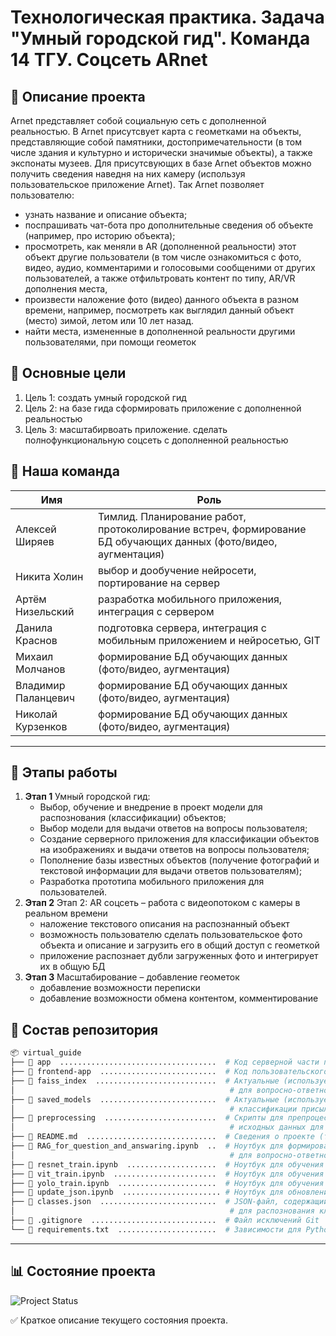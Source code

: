 # Технологическая практика. Задача "Умный городской гид". Команда 14 ТГУ. Соцсеть ARnet

## 📝 Описание проекта

Arnet представляет собой социальную сеть с дополненной реальностью.
В Arnet присутсвует карта с геометками на объекты, представляющие собой
памятники, достопримечательности (в том числе здания и культурно и исторически значимые объекты),
а также экспонаты музеев.
Для присутсвующих в базе Arnet объектов можно получить сведения
наведня на них камеру (используя пользовательское приложение Arnet).
Так Arnet позволяет пользователю:
- узнать название и описание объекта;
- поспрашивать чат-бота про дополнительные сведения об объекте (например, про историю объекта);
- просмотреть, как меняли в AR (дополненной реальности) этот объект
другие пользователи (в том числе ознакомиться с фото, видео, аудио, комментарими
и голосовыми сообщеними от другиx пользователей, а также отфильтровать контент
по типу, AR/VR дополнения места,
- произвести наложение фото (видео) данного объекта в разном времени, например,
посмотреть как выглядил данный объект (место) зимой, летом или 10 лет назад.
- найти места, измененные в дополненной реальности другими пользователями, при помощи геометок

## 🎯 Основные цели

1. Цель 1: создать умный городской гид
2. Цель 2: на базе гида сформировать приложение с дополненной реальностью
3. Цель 3: масштабирвоать приложение. сделать полнофункциональную соцсеть с дополненной реальностью

## 👥 Наша команда

| Имя               | Роль                |
|-------------------|--------------------|
| Алексей Ширяев         | Тимлид. Планирование работ, протоколирование встреч, формирование БД обучающих данных (фото/видео, аугментация)             |
| Никита Холин         | выбор и дообучение нейросети, портирование на сервер            |
| Артём Низельский        | разработка мобильного приложения, интеграция с сервером           |
| Данила Краснов      | подготовка сервера, интеграция с мобильным приложением и нейросетью, GIT         |
| Михаил Молчанов       | формирование БД обучающих данных (фото/видео, аугментация)          |
| Владимир Паланцевич      | формирование БД обучающих данных (фото/видео, аугментация)          |
| Николай Курзенков      | формирование БД обучающих данных (фото/видео, аугментация)          |

---

## :date: Этапы работы

1. **Этап 1** Умный городской гид:
    - Выбор, обучение и внедрение в проект модели для распознования
(классификации) объектов;
    - Выбор модели для выдачи ответов на вопросы пользователя;
    - Создание серверного приложения для классификации объектов на изображениях
и выдачи ответов на вопросы пользователя;
    - Пополнение базы известных объектов (получение фотографий и текстовой
информации для выдачи ответов пользователям);
    - Разработка прототипа мобильного приложения для пользователей.
2. **Этап 2** Этап 2: AR соцсеть
   – работа с видеопотоком с камеры в реальном времени
   - наложение текстового описания на распознанный объект
   - возможность пользователю сделать пользовательское фото объекта и описание и загрузить его в общий доступ с геометкой
   - приложение распознает дубли загруженных фото и интегрирует их в общую БД
3. **Этап 3**  Масштабирование
   – добавление геометок
   - добавление возможности переписки
   - добавление возможности обмена контентом, комментирование

## 📂 Состав репозитория

```bash
📦 virtual_guide
├── 📁 app  ...................................  # Код серверной части проекта
├── 📁 frontend-app  ..........................  # Код пользовательского приложения
├── 📁 faiss_index  ...........................  # Актуальные (используемые) векторы
│                                                # для вопросно-ответной системы
├── 📁 saved_models  ..........................  # Актуальные (используемые) модели для
│                                                # классификации присылаемых изобаржений
├── 📁 preprocessing  .........................  # Скрипты для препроцессинга (подготовки
│                                                # исходных данных для обучения)
├── 📄 README.md  .............................  # Сведения о проекте (текущий файл)
├── 📄 RAG_for_question_and_answaring.ipynb  ..  # Ноутбук для формирования векторов
│                                                # для вопросно-ответной системы
├── 📄 resnet_train.ipynb  ....................  # Ноутбук для обучения модели resnet
├── 📄 vit_train.ipynb  .......................  # Ноутбук для обучения модели vit
├── 📄 yolo_train.ipynb  ......................  # Ноутбук для обучения моделй yolo
├── 📄 update_json.ipynb  ...................... # Ноутбук для обновления classes.json
├── 📄 classes.json  ..........................  # JSON-файл, содержащий перечень доступных
│                                                # для распознования классов
├── 📄 .gitignore  ............................  # Файл исключений Git
└── 📄 requirements.txt  ......................  # Зависимости для Python
```
---

## 📊 Состояние проекта

![Project Status](https://img.shields.io/badge/status-active-success.svg)

:white_check_mark: Краткое описание текущего состояния проекта.
